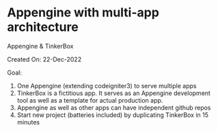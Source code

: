 # Appengine with multi-app architecture

Appengine & TinkerBox

Created On: 22-Dec-2022

Goal:
1. One Appengine (extending codeigniter3) to serve multiple apps
2. TinkerBox is a fictitious app. It serves as an Appengine development tool as well as a template for actual production app.
2. Appengine as well as other apps can have independent github repos 
3. Start new project (batteries included) by duplicating TinkerBox in 15 minutes
